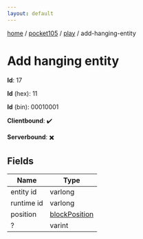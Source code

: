 ```yaml
---
layout: default
---
```


[home](/)  /  [pocket105](/protocol/pocket105)  /  [play](/protocol/pocket105/play)  /  add-hanging-entity

# Add hanging entity

**Id**: 17

**Id** (hex): 11

**Id** (bin): 00010001

**Clientbound**: ✔️

**Serverbound**: ✖️

## Fields

Name | Type
---|---
entity id | varlong
runtime id | varlong
position | [blockPosition](/protocol/pocket105/types/block-position)
? | varint

